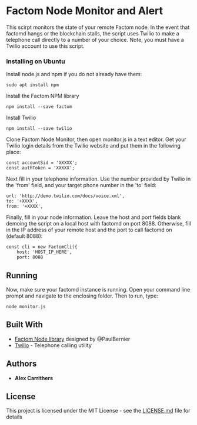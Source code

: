 # Factom Node Monitor and Alert

This scirpt monitors the state of your remote Factom node. In the event that factomd hangs or the blockchain stalls, the script uses Twilio to make a telephone call directly to a number of your choice. Note, you must have a Twilio account to use this script.

### Installing on Ubuntu

Install node.js and npm if you do not already have them:

```
sudo apt install npm
```

Install the Factom NPM library

```
npm install --save factom
```

Install Twilio

```
npm install --save twilio
```

Clone Factom Node Monitor, then open monitor.js in a text editor. Get your Twilio login details from the Twilio website and put them in the following place:

```
const accountSid = 'XXXXX';
const authToken = 'XXXXX';
```
Next fill in your telephone information. Use the number provided by Twilio in the 'from' field, and your target phone number in the 'to' field:

```
url: 'http://demo.twilio.com/docs/voice.xml',
to: '+XXXX',
from: '+XXXX',
```

Finally, fill in your node information. Leave the host and port fields blank demoing the script on a local host with factomd on port 8088. Otherwise, fill in the IP address of your remote host and the port to call factomd on (default 8088):

```
const cli = new FactomCli({
    host: 'HOST_IP_HERE',
    port: 8088
```

## Running

Now, make sure your factomd instance is running. Open your command line prompt and navigate to the enclosing folder. Then to run, type:

```
node monitor.js
```

## Built With

* [Factom Node library](https://www.npmjs.com/package/factom) designed by @PaulBernier
* [Twilio](https://www.twilio.com/) - Telephone calling utility

## Authors

* **Alex Carrithers**

## License

This project is licensed under the MIT License - see the [LICENSE.md](LICENSE) file for details
